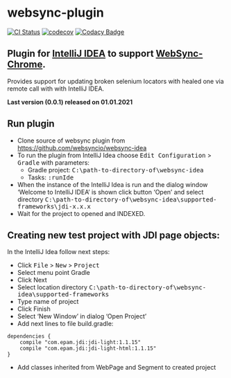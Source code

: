 websync-plugin
======================

[![CI Status](https://travis-ci.org/websyncio/websync-idea.svg?branch=master)](https://travis-ci.org/websyncio/websync-idea)
[![codecov](https://codecov.io/gh/websyncio/websync-idea/branch/master/graph/badge.svg)](https://codecov.io/gh/websyncio/websync-idea)
[![Codacy Badge](https://api.codacy.com/project/badge/Grade/86d6d10008844a7ca3e89984a309f241)](https://app.codacy.com/gh/websyncio/websync-idea?utm_source=github.com&utm_medium=referral&utm_content=websyncio/websync-idea&utm_campaign=Badge_Grade_Dashboard)


## Plugin for [IntelliJ IDEA](http://plugins.jetbrains.com/plugin/13171-locator-updater) to support [WebSync-Chrome](https://github.com/websyncio/websync-chrome). ##

Provides support for updating broken selenium locators with healed one via remote call with with IntelliJ IDEA.

**Last version (0.0.1) released on 01.01.2021**
    
## Run plugin

- Clone source of websync plugin from https://github.com/websyncio/websync-idea 
- To run the plugin from IntelliJ Idea choose <kbd>Edit Configuration</kbd> > <kbd>Gradle</kbd> with parameters:
    - Gradle project: <kbd>C:\path-to-directory-of\websync-idea</kbd>
    - Tasks: <kbd>:runIde</kbd>
- When the instance of the IntelliJ Idea is run and the dialog window ‘Welcome to IntelliJ IDEA’ is shown
click button ‘Open’ and select directory <kbd>C:\path-to-directory-of\websync-idea\supported-frameworks\jdi-x.x.x</kbd>
- Wait for the project to opened and INDEXED.

## Creating new test project with JDI page objects:

In the IntelliJ Idea follow next steps: 
- Click <kbd>File</kbd> > <kbd>New</kbd> > <kbd>Project</kbd>
- Select menu point Gradle 
- Click Next 
- Select location directory <kbd>C:\path-to-directory-of\websync-idea\supported-frameworks</kbd> 
- Type name of project 
- Click Finish 
- Select ‘New Window’ in dialog ‘Open Project’ 
- Add next lines to file build.gradle: 
````
dependencies { 
    compile "com.epam.jdi:jdi-light:1.1.15" 
    compile "com.epam.jdi:jdi-light-html:1.1.15" 
} 
````
- Add classes inherited from WebPage and Segment to created project
